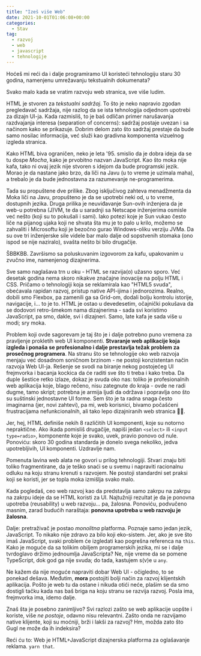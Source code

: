 ```yaml
---
title: "Izeš više Web"
date: 2021-10-01T01:06:08+00:00
categories:
  - Stav
tag:
  - razvoj
  - web
  - javascript
  - tehnologije
---
```


Hoćeš mi reći da i dalje programiramo UI koristeći tehnologiju staru 30 godina, namenjenu umrežavanju tekstualnih dokumenata?

Svako malo kada se vratim razvoju web stranica, sve više ludim.

<!--more-->

HTML je stvoren za _tekstualni sadržaj_. To što je neko napravio zgodan pregledavač sadržaja, nije razlog da se ista tehnologija odjednom upotrebi za dizajn UI-ja. Kada razmisliš, to je baš odličan primer narušavanja razdvajanja interesa (separation of concerns): sadržaj postaje uvezan i sa načinom kako se prikazuje. Dobrim delom zato što sadržaj prestaje da bude samo nosilac informacija, već služi kao gradivna komponenta vizuelnog izgleda stranica.

Kako HTML biva ograničen, neko je leta '95. smislio da je dobra ideja da se tu dospe _Mocha_, kako je prvobitno nazvan JavaScript. Kao što moka nije kafa, tako ni ovaj jezik nije stvoren s idejom da bude programski jezik. Morao je da nastane jako brzo, da liči na Javu (u to vreme je uzimala maha), a trebalo je da bude jednostavna za razumevanje ne-programerima.

Tada su propuštene dve prilike. Zbog isključivog zahteva menadžmenta da Moka liči na Javu, propušteno je da se upotrebi neki od, u to vreme, dostupnih jezika. Druga prilika je neuviđavanje Sun-ovih inženjera da je web-u potrebna (J)VM, te da u saradnji sa Netscape inženjerima osmisle već nešto (koji su to pokušali i sami). Iako potezi koje je Sun vukao često liče na pijanog ujaka koji ne shvata šta mu je to palo u krilo, možemo se zahvaliti i Microsoftu koji je bezočno gurao Windows-oliku verziju JVMa. Da su ove tri inženjerske sile videle bar malo dalje od sopstvenih stomaka (ono ispod se nije naziralo), svašta nešto bi bilo drugačije.

ŠBBKBB. Završismo sa poluskuvanim izgovorom za kafu, upakovanim u zvučno ime, namenjenog dizajnerima.

Sve samo naglašava trn u oku - HTML se razvija(o) užasno sporo. Već desetak godina nema skoro nikakve značajne inovacije na polju HTML i CSS. Pričamo o tehnologiji koja se reklamirala kao "HTML5 svuda", obećavala rapidan razvoj, pristup native API-ijima i jednorozima. Realno, dobili smo Flexbox, pa zamenili ga sa Grid-om, dodali bolju kontrolu istorije, navigacije, i... to je to. HTML je ostao u devedesetim, očajnički pokušava da se dodovori retro-šmekom nama dizajnerima - sada svi koristimo JavaScript, pa smo, dakle, svi i dizajneri. Samo, late kafa je sada više u modi; sry moka.

Problem koji ovde sagorevam je taj što je i dalje potrebno puno vremena za pravljenje prokletih web UI komponenti. **Stvaranje web aplikacije koja izgleda i ponaša se profesionalno i dalje prestavlja težak problem za prosečnog programera**. Na stranu što se tehnologije oko web razvoja menjaju već dosadnom soničnom brzinom - ne postoji konzistentan način razvoja Web UI-ja. Rešenje se svodi na biranje nekog postojećeg UI frejmvorka i bacanja kockica da će raditi sve što ti treba i kako treba. Da duple šestice retko izlaze, dokaz je svuda oko nas: toliko je profesionalnih web aplikacija koje, blago rečeno, nisu zategnute do kraja - ovde ne radi dugme, tamo skript; potrebna je armija ljudi da održava i popravlja ono što su suštinski jednostavne UI forme. Sem što je ta radna snaga često imaginarna (jer, novi zahtevi), pa mi, web korisnici, bivamo počašćeni frustracijama nefunkcionalnih, ali tako lepo dizajniranih web stranica 🤷‍♂️.

Jer, hej, HTML definiše nekih 8 različitih UI komponenti, koje su notorno nepraktične. Ako ikada pomisliš drugačije, napiši jedan `<select>` ili `<input type=radio>`, komponente koje je svako, uvek, pravio ponovo od nule. Ponoviću: skoro 30 godina standarda je donelo svega nekoliko, jedva upotrebljivih, UI komponenti. Uzdravlje nam.

Pomenuta lavina web alata ne govori u prilog tehnologiji. Stvari znaju biti toliko fragmentirane, da je teško snaći se u svemu i napraviti racionalnu odluku na koju stranu krenuti s razvojem. Ne postoji standardni set praksi koji se koristi, jer se topla moka izmišlja svako malo.

Kada pogledaš, ceo web razvoj kao da predstavlja samo zakrpu na zakrpu na zakrpu ideje da se HTML koristi za UI. Najtužniji rezultat je da je ponovna upotreba (reusability) u web razvoju... pa, žalosna. Ponoviću, podvučeno masnim, zarad budućih naraštaja: **ponovna upotreba u web razvoju je žalosna**.

Dalje: pretraživač je postao _monolitna_ platforma. Poznaje samo jedan jezik, JavaScript. To nikako nije zdravo za bilo koji eko-sistem. Jer, ako je sve što imaš JavaScript, svaki problem će izgledati kao pogrešna referenca na `this`. Kako je moguće da sa tolikim obiljem programerskih jezika, mi se i dalje tvrdoglavo držimo jednoumlja JavaScripta? Ne, nije vreme da se pomene TypeScript, dok god ga nije svuda; do tada, kastujem s(v)e u `any`.

Ne kažem da nije moguće napraviti dobar Web UI - očigledno, to se ponekad dešava. Međutim, **mora** postojiti bolji način za razvoj klijentskih aplikacija. Pošto je web tu da ostane i nikuda otići neće, plašim se da smo dostigli tačku kada nas baš briga na koju stranu se razvija razvoj. Posla ima, frejmvorka ima, idemo dalje.

Znaš šta je posebno zanimljivo? Svi razlozi zašto se web aplikacije uopšte i koriste, više _ne postoje_, odavno nisu relevantni. Zašto onda ne razvijamo native klijente, koji su moćniji, brži i lakši za razvoj? Hm, možda zato što Gugl ne može da ih indeksira?

Reći ću to: Web je HTML+JavaScript dizajnerska platforma za oglašavanje reklama. `yarn that`.
